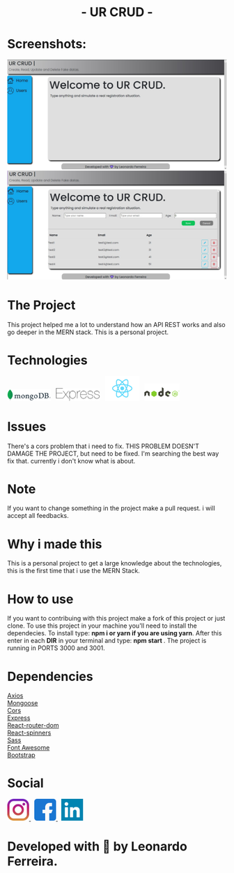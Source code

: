 <h1 align="Center"> - UR CRUD -

# Screenshots:
<div>
<img src="./Screenshots/Screenshot_1.jpg" alt="Screenshot 1">
<img src="./Screenshots/Screenshot_2.jpg" alt="Screenshot 2">
</div>

# The Project
This project helped me a lot to understand how an API REST works and also go deeper in the MERN stack. This is a personal project.

# Technologies
<div>
<img  width="100px" src="./Screenshots/mongo.png" alt="MongoDB"> 
&nbsp;
<img width="100px"src="./Screenshots/express.svg" alt="Express"> 
&nbsp;
<img width="80px" src="./Screenshots/react.png" alt="React">
&nbsp;
<img width="80px" src="./Screenshots/node.png" alt="NodeJS">

# Issues
There's a cors problem that i need to fix. THIS PROBLEM DOESN'T DAMAGE THE PROJECT, but need to be fixed. I'm searching the best way fix that. currently i don't know what is about.

# Note
If you want to change something in the project make a pull request. i will accept all feedbacks.

# Why i made this
This is a personal project to get a large knowledge about the technologies, this is the first time that i use the MERN Stack.

# How to use
If you want to contribuing with this project make a fork of this project or just clone. To use this project in your machine you'll need to install the dependecies. To install type: <b> npm i or yarn if you are using yarn</b>. After this enter in each <b>DIR</b> in your terminal and type: <b> npm start </b>. The project is running in PORTS 3000 and 3001.

# Dependencies
<a href="https://axios-http.com/docs/intro">Axios</a> <br>
<a href="https://mongoosejs.com">Mongoose</a> <br>
<a href="https://www.npmjs.com/package/cors">Cors</a> <br>
<a href="https://expressjs.com">Express</a> <br>
<a href="https://reactrouter.com/web/guides/quick-start">React-router-dom</a> <br>
<a href="https://www.npmjs.com/package/react-spinners">React-spinners</a> <br>
<a href="https://sass-lang.com">Sass</a> <br>
<a href="https://fontawesome.com">Font Awesome</a> <br>
<a href="https://getbootstrap.com">Bootstrap</a> <br>

# Social
<a href="https://www.instagram.com/zinnlua/"> <img width="50px" src="Screenshots/instagram.png" alt="Instagram"> </a>
&nbsp;
<a href="https://www.facebook.com/ZinnLeo/"> <img width="50px" src="Screenshots/facebook.png"
alt="Facebook"> </a>
&nbsp;
<a href="https://www.linkedin.com/in/leonardo-ferreira-253a60173/"> <img width="50px" src="Screenshots/linkedin.png"
alt="Linkedin"> </a>
# Developed with 💜 by Leonardo Ferreira.
